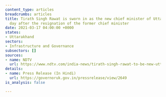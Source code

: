 ```yaml
---
content_type: articles
breadcrumbs: articles
title: Tirath Singh Rawat is sworn in as the new chief minister of Uttarakhand, a
  day after the resignation of the former chief minister
date: 2021-03-17 04:00:00 +0000
states:
- Uttarakhand
sectors:
- Infrastructure and Governance
subsectors: []
sources:
- name: NDTV
  url: https://www.ndtv.com/india-news/tirath-singh-rawat-to-be-new-uttarakhand-chief-minister-2387534
details:
- name: Press Release (In Hindi)
  url: https://governoruk.gov.in/pressrelease/view/2649
is_analysis: false

---
```

